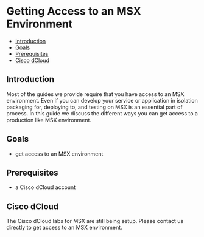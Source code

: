 # Getting Access to an MSX Environment
* [Introduction](#introduction)
* [Goals](#goals)
* [Prerequisites](#prerequisites)
* [Cisco dCloud](#cisco-dcloud)


## Introduction
Most of the guides we provide require that you have access to an MSX environment. Even if you can develop your service or application in isolation packaging for, deploying to, and testing on MSX is an essential part of process. In this guide we discuss the different ways you can get access to a production like MSX environment.


## Goals
* get access to an MSX environment


## Prerequisites
* a Cisco dCloud account


## Cisco dCloud
The Cisco dCloud labs for MSX are still being setup. Please contact us directly to get access to an MSX environment. 
